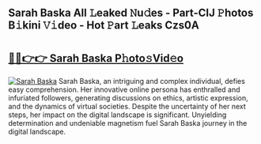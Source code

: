 ## Sarah Baska All 𝙻eaked 𝙽u𝚍es - Part-CIJ 𝙿hotos B𝚒kini 𝚅𝚒deo - Hot 𝙿art 𝙻eaks Czs0A

# <h2><a href="http://ld2frf.urlbe.top/?page=Sarah+Baska">🔗🔗👉👉 Sarah Baska P𝚑oto𝚜Vid𝚎o</a></h2>

[![Sarah Baska](https://i.imgur.com/eBuTRDB.gif)](http://ld2frf.urlbe.top/?page=Sarah+Baska)
Sarah Baska, an intriguing and complex individual, defies easy comprehension. Her innovative online persona has enthralled and infuriated followers, generating discussions on ethics, artistic expression, and the dynamics of virtual societies. Despite the uncertainty of her next steps, her impact on the digital landscape is significant. Unyielding determination and undeniable magnetism fuel Sarah Baska journey in the digital landscape.
